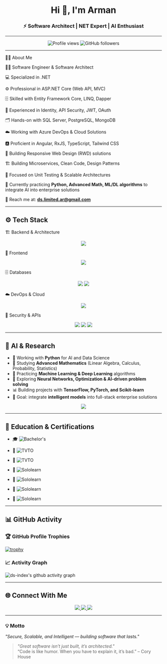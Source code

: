 <!-- Profile README -->

<h1 align="center">Hi 👋, I'm Arman</h1>
<h3 align="center">⚡ Software Architect | NET Expert | AI Enthusiast</h3>

---

<p align="center">
  <img src="https://komarev.com/ghpvc/?username=ds-index&label=Profile%20Views&color=0e75b6&style=flat" alt="Profile views" />
  <img src="https://img.shields.io/github/followers/ds-index?label=Followers&style=social" alt="GitHub followers"/>
</p>

---

🧑‍💻 About Me

👨‍💻 Software Engineer & Software Architect

💻 Specialized in .NET

⚙️ Professional in ASP.NET Core (Web API, MVC)

🗄️ Skilled with Entity Framework Core, LINQ, Dapper

🔐 Experienced in Identity, API Security, JWT, OAuth

🗂️ Hands-on with SQL Server, PostgreSQL, MongoDB

☁️ Working with Azure DevOps & Cloud Solutions

🅰️ Proficient in Angular, RxJS, TypeScript, Tailwind CSS

📱 Building Responsive Web Design (RWD) solutions

🏗️ Building Microservices, Clean Code, Design Patterns

🧪 Focused on Unit Testing & Scalable Architectures

🤖 Currently practicing **Python, Advanced Math, ML/DL algorithms** to integrate AI into enterprise solutions  

📧 Reach me at: **ds.limited.ar@gmail.com**  

---

## ⚙️ Tech Stack

🏗️ Backend & Architecture
<p align="center"> <img src="https://skillicons.dev/icons?i=dotnet" /> </p>

🎨 Frontend
<p align="center"> <img src="https://skillicons.dev/icons?i=angular,rxjs,ts,tailwind" /> </p>

🗄️ Databases
<p align="center"> 
  <img src="https://skillicons.dev/icons?i=postgres,mongodb"/> 
  <img src="https://img.shields.io/badge/SQL%20Server-CC2927?style=for-the-badge&logo=microsoftsqlserver&logoColor=white"/> 
</p>

☁️ DevOps & Cloud
<p align="center"> <img src="https://skillicons.dev/icons?i=azure,githubactions,docker" /> </p>

🔐 Security & APIs
<p align="center"> 
  <img src="https://img.shields.io/badge/API%20Security-000000?style=for-the-badge&logo=swagger&logoColor=white"/> 
  <img src="https://img.shields.io/badge/JWT-000000?style=for-the-badge&logo=jsonwebtokens&logoColor=white"/> 
  <img src="https://img.shields.io/badge/OAuth-4285F4?style=for-the-badge&logo=google&logoColor=white"/> 
</p>

---

## 🧠 AI & Research  

- 🐍 Working with **Python** for AI and Data Science  
- 📘 Studying **Advanced Mathematics** (Linear Algebra, Calculus, Probability, Statistics)  
- 🤖 Practicing **Machine Learning & Deep Learning** algorithms  
- 🧩 Exploring **Neural Networks, Optimization & AI-driven problem solving**  
- 📊 Building projects with **TensorFlow, PyTorch, and Scikit-learn**  
- 🎯 Goal: integrate **intelligent models** into full-stack enterprise solutions  

<p align="center">
  <img src="https://skillicons.dev/icons?i=python,tensorflow,pytorch" />
</p>

---

## 🏅 Education & Certifications  

- 🎓 ![Bachelor's](https://img.shields.io/badge/Bachelor%20Degree-Computer%20Engineering-2E86C1?style=for-the-badge&logo=graduationcap&logoColor=white)  

- 📜 ![TVTO](https://img.shields.io/badge/TVTO-C%23%20.NET-884EA0?style=for-the-badge&logo=dotnet&logoColor=white)  
- 📜 ![TVTO](https://img.shields.io/badge/TVTO-JavaScript%20%2F%20HTML%20%2F%20CSS-28B463?style=for-the-badge&logo=w3c&logoColor=white)  

- 📜 ![Sololearn](https://img.shields.io/badge/SoloLearn-C%23%20.NET-512BD4?style=for-the-badge&logo=dotnet&logoColor=white)  
- 📜 ![Sololearn](https://img.shields.io/badge/SoloLearn-JavaScript-F39C12?style=for-the-badge&logo=javascript&logoColor=white)  
- 📜 ![Sololearn](https://img.shields.io/badge/SoloLearn-Angular-DD0031?style=for-the-badge&logo=angular&logoColor=white)  
- 📜 ![Sololearn](https://img.shields.io/badge/SoloLearn-Python-3776AB?style=for-the-badge&logo=python&logoColor=white)  

---

## 📊 GitHub Activity

### 🏆 GitHub Profile Trophies
[![trophy](https://github-profile-trophy.vercel.app/?username=ds-index&theme=radical&margin-w=15&margin-h=15)](https://github.com/ryo-ma/github-profile-trophy)

### 📈 Activity Graph
![ds-index's github activity graph](https://github-readme-activity-graph.vercel.app/graph?username=ds-index&theme=radical)

---

## 🌐 Connect With Me
<p align="center">
  <a href="https://github.com/ds-index" target="_blank">
    <img src="https://img.shields.io/badge/GitHub-100000?style=for-the-badge&logo=github&logoColor=white"/>
  </a>
  <a href="https://www.linkedin.com/in/arman-ds-b3b967291" target="_blank">
    <img src="https://img.shields.io/badge/LinkedIn-0A66C2?style=for-the-badge&logo=linkedin&logoColor=white"/>
  </a>
  <a href="mailto:ds.limited.ar@gmail.com">
    <img src="https://img.shields.io/badge/Email-D14836?style=for-the-badge&logo=gmail&logoColor=white"/>
  </a>
</p>

---

### 💡 Motto
*"Secure, Scalable, and Intelligent — building software that lasts."*  
> *"Great software isn’t just built, it’s architected."*  
> “Code is like humor. When you have to explain it, it’s bad.” – Cory House
